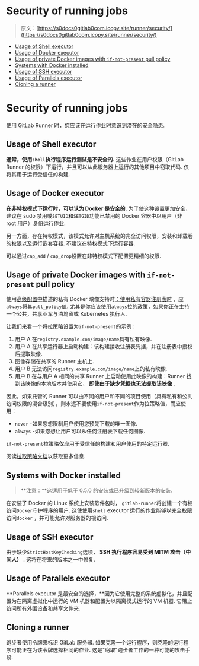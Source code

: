 # Security of running jobs

> 原文：[https://s0docs0gitlab0com.icopy.site/runner/security/](https://s0docs0gitlab0com.icopy.site/runner/security/)

*   [Usage of Shell executor](#usage-of-shell-executor)
*   [Usage of Docker executor](#usage-of-docker-executor)
*   [Usage of private Docker images with `if-not-present` pull policy](#usage-of-private-docker-images-with-if-not-present-pull-policy)
*   [Systems with Docker installed](#systems-with-docker-installed)
*   [Usage of SSH executor](#usage-of-ssh-executor)
*   [Usage of Parallels executor](#usage-of-parallels-executor)
*   [Cloning a runner](#cloning-a-runner)

# Security of running jobs[](#security-of-running-jobs "Permalink")

使用 GitLab Runner 时，您应该在运行作业时意识到潜在的安全隐患.

## Usage of Shell executor[](#usage-of-shell-executor "Permalink")

**通常，使用`shell`执行程序运行测试是不安全的.** 这些作业在用户权限（GitLab Runner 的权限）下运行，并且可以从此服务器上运行的其他项目中窃取代码. 仅将其用于运行受信任的构建.

## Usage of Docker executor[](#usage-of-docker-executor "Permalink")

**在非特权模式下运行时，可以认为 Docker 是安全的.** 为了使这种设置更加安全，建议在 sudo 禁用或`SETUID`和`SETGID`功能已禁用的 Docker 容器中以用户（非 root 用户）身份运行作业.

另一方面，存在特权模式，该模式允许对主机系统的完全访问权限，安装和卸载卷的权限以及运行嵌套容器. 不建议在特权模式下运行容器.

可以通过`cap_add` / `cap_drop`设置在非特权模式下配置更精细的权限.

## Usage of private Docker images with `if-not-present` pull policy[](#usage-of-private-docker-images-with-if-not-present-pull-policy "Permalink")

使用[高级配置中](../configuration/advanced-configuration.html#using-a-private-container-registry)描述的私有 Docker 映像支持时[：使用私有容器注册表时](../configuration/advanced-configuration.html#using-a-private-container-registry) ，应`always`将其`pull_policy`值. 尤其是你应该使用`always`拉的政策，如果你正在主持一个公共，共享亚军与泊坞窗或 Kubernetes 执行人.

让我们来看一个将拉策略设置为`if-not-present`的示例：

1.  用户 A 在`registry.example.com/image/name`具有私有映像.
2.  用户 A 在共享运行器上启动构建：该构建接收注册表凭据，并在注册表中授权后提取映像.
3.  图像存储在共享的 Runner 主机上.
4.  用户 B 无法访问`registry.example.com/image/name`上的私有映像.
5.  用户 B 在与用户 A 相同的共享 Runner 上启动使用此映像的构建：Runner 找到该映像的本地版本并使用它， **即使由于缺少凭据也无法提取该映像** .

因此，如果托管的 Runner 可以由不同的用户和不同的项目使用（具有私有和公共访问权限的混合级别），则永远不要使用`if-not-present`作为拉策略值，而应使用：

*   `never` -如果您想限制用户使用您预先下载的唯一图像.
*   `always` -如果您想让用户可以从任何注册表下载任何图像.

`if-not-present`拉策略**仅**应用于受信任的构建和用户使用的特定运行器.

阅读[拉取策略文档](../executors/docker.html#how-pull-policies-work)以获取更多信息.

## Systems with Docker installed[](#systems-with-docker-installed "Permalink")

> **注意：**这适用于低于 0.5.0 的安装或已升级到较新版本的安装.

在安装了 Docker 的 Linux 系统上安装软件包时， `gitlab-runner`将创建一个有权访问`Docker`守护程序的用户. 这使使用`shell` executor 运行的作业能够以完全权限访问`docker` ，并可能允许对服务器的根访问.

## Usage of SSH executor[](#usage-of-ssh-executor "Permalink")

由于缺少`StrictHostKeyChecking`选项， **SSH 执行程序容易受到 MITM 攻击（中间人）** . 这将在将来的版本之一中修复.

## Usage of Parallels executor[](#usage-of-parallels-executor "Permalink")

**Parallels executor 是最安全的选择，**因为它使用完整的系统虚拟化，并且配置为在隔离虚拟化中运行的 VM 机器和配置为以隔离模式运行的 VM 机器. 它阻止访问所有外围设备和共享文件夹.

## Cloning a runner[](#cloning-a-runner "Permalink")

跑步者使用令牌来标识 GitLab 服务器. 如果克隆一个运行程序，则克隆的运行程序可能正在为该令牌选择相同的作业. 这是"窃取"跑步者工作的一种可能的攻击手段.